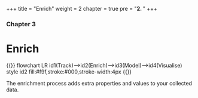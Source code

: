 +++
title = "Enrich"
weight = 2
chapter = true
pre = "<b>2. </b>"
+++

### Chapter 3

# Enrich

{{<mermaid>}}
flowchart LR
    id1(Track)-->id2(Enrich)-->id3(Model)-->id4(Visualise)
    style id2 fill:#f9f,stroke:#000,stroke-width:4px
{{</mermaid >}}


The enrichment process adds extra properties and values to your collected data.
